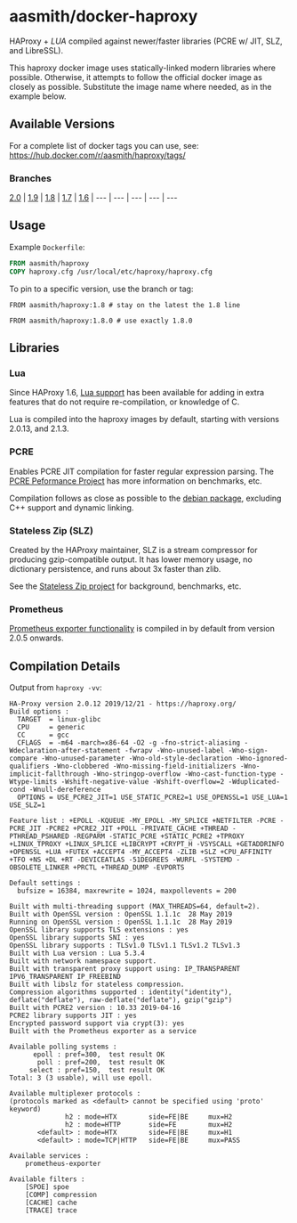 # aasmith/docker-haproxy
HAProxy + *LUA* compiled against newer/faster libraries (PCRE w/ JIT, SLZ, and LibreSSL).

This haproxy docker image uses statically-linked modern libraries where
possible. Otherwise, it attempts to follow the official docker image as
closely as possible. Substitute the image name where needed, as in the example
below.

## Available Versions

For a complete list of docker tags you can use, see: https://hub.docker.com/r/aasmith/haproxy/tags/

### Branches

[2.0](https://github.com/aasmith/docker-haproxy/tree/2.0) |
[1.9](https://github.com/aasmith/docker-haproxy/tree/1.9) |
[1.8](https://github.com/aasmith/docker-haproxy/tree/1.8) |
[1.7](https://github.com/aasmith/docker-haproxy/tree/1.7) |
[1.6](https://github.com/aasmith/docker-haproxy/tree/1.6) |
--- | --- | --- | --- | ---

## Usage

Example `Dockerfile`:

```Dockerfile
FROM aasmith/haproxy
COPY haproxy.cfg /usr/local/etc/haproxy/haproxy.cfg
```

To pin to a specific version, use the branch or tag:

```
FROM aasmith/haproxy:1.8 # stay on the latest the 1.8 line
```

```
FROM aasmith/haproxy:1.8.0 # use exactly 1.8.0
```

## Libraries

### Lua

Since HAProxy 1.6, [Lua support][4] has been available for adding in extra features
that do not require re-compilation, or knowledge of C.

[4]: http://blog.haproxy.com/2015/03/12/haproxy-1-6-dev1-and-lua/

Lua is compiled into the haproxy images by default, starting with versions 2.0.13, and 2.1.3.

### PCRE

Enables PCRE JIT compilation for faster regular expression parsing. The [PCRE
Peformance Project][0] has more information on benchmarks, etc.

Compilation follows as close as possible to the [debian package][1], excluding
C++ support and dynamic linking.

[0]: http://sljit.sourceforge.net/pcre.html
[1]: https://buildd.debian.org/status/fetch.php?pkg=pcre3&arch=i386&ver=2%3A8.35-3.3%2Bdeb8u2&stamp=1452484092

### Stateless Zip (SLZ)

Created by the HAProxy maintainer, SLZ is a stream compressor for producing
gzip-compatible output. It has lower memory usage, no dictionary persistence,
and runs about 3x faster than zlib.

See the [Stateless Zip project][2] for background, benchmarks, etc.

[2]: http://1wt.eu/projects/libslz/

### Prometheus

[Prometheus exporter functionality](http://git.haproxy.org/?p=haproxy-2.0.git;a=blob_plain;f=contrib/prometheus-exporter/README;hb=HEAD) is compiled in by default from version 2.0.5 onwards.

## Compilation Details

Output from `haproxy -vv`:

```
HA-Proxy version 2.0.12 2019/12/21 - https://haproxy.org/
Build options :
  TARGET  = linux-glibc
  CPU     = generic
  CC      = gcc
  CFLAGS  = -m64 -march=x86-64 -O2 -g -fno-strict-aliasing -Wdeclaration-after-statement -fwrapv -Wno-unused-label -Wno-sign-compare -Wno-unused-parameter -Wno-old-style-declaration -Wno-ignored-qualifiers -Wno-clobbered -Wno-missing-field-initializers -Wno-implicit-fallthrough -Wno-stringop-overflow -Wno-cast-function-type -Wtype-limits -Wshift-negative-value -Wshift-overflow=2 -Wduplicated-cond -Wnull-dereference
  OPTIONS = USE_PCRE2_JIT=1 USE_STATIC_PCRE2=1 USE_OPENSSL=1 USE_LUA=1 USE_SLZ=1

Feature list : +EPOLL -KQUEUE -MY_EPOLL -MY_SPLICE +NETFILTER -PCRE -PCRE_JIT -PCRE2 +PCRE2_JIT +POLL -PRIVATE_CACHE +THREAD -PTHREAD_PSHARED -REGPARM -STATIC_PCRE +STATIC_PCRE2 +TPROXY +LINUX_TPROXY +LINUX_SPLICE +LIBCRYPT +CRYPT_H -VSYSCALL +GETADDRINFO +OPENSSL +LUA +FUTEX +ACCEPT4 -MY_ACCEPT4 -ZLIB +SLZ +CPU_AFFINITY +TFO +NS +DL +RT -DEVICEATLAS -51DEGREES -WURFL -SYSTEMD -OBSOLETE_LINKER +PRCTL +THREAD_DUMP -EVPORTS

Default settings :
  bufsize = 16384, maxrewrite = 1024, maxpollevents = 200

Built with multi-threading support (MAX_THREADS=64, default=2).
Built with OpenSSL version : OpenSSL 1.1.1c  28 May 2019
Running on OpenSSL version : OpenSSL 1.1.1c  28 May 2019
OpenSSL library supports TLS extensions : yes
OpenSSL library supports SNI : yes
OpenSSL library supports : TLSv1.0 TLSv1.1 TLSv1.2 TLSv1.3
Built with Lua version : Lua 5.3.4
Built with network namespace support.
Built with transparent proxy support using: IP_TRANSPARENT IPV6_TRANSPARENT IP_FREEBIND
Built with libslz for stateless compression.
Compression algorithms supported : identity("identity"), deflate("deflate"), raw-deflate("deflate"), gzip("gzip")
Built with PCRE2 version : 10.33 2019-04-16
PCRE2 library supports JIT : yes
Encrypted password support via crypt(3): yes
Built with the Prometheus exporter as a service

Available polling systems :
      epoll : pref=300,  test result OK
       poll : pref=200,  test result OK
     select : pref=150,  test result OK
Total: 3 (3 usable), will use epoll.

Available multiplexer protocols :
(protocols marked as <default> cannot be specified using 'proto' keyword)
              h2 : mode=HTX        side=FE|BE     mux=H2
              h2 : mode=HTTP       side=FE        mux=H2
       <default> : mode=HTX        side=FE|BE     mux=H1
       <default> : mode=TCP|HTTP   side=FE|BE     mux=PASS

Available services :
	prometheus-exporter

Available filters :
	[SPOE] spoe
	[COMP] compression
	[CACHE] cache
	[TRACE] trace

```
